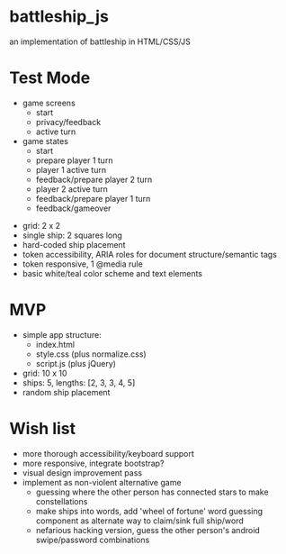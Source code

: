 # battleship_js
an implementation of battleship in HTML/CSS/JS

# Test Mode

* game screens
	* start
	* privacy/feedback
	* active turn  
* game states
	* start
	* prepare player 1 turn
	* player 1 active turn
	* feedback/prepare player 2 turn
	* player 2 active turn
	* feedback/prepare player 1 turn
	* feedback/gameover
- grid: 2 x 2
- single ship: 2 squares long
- hard-coded ship placement
- token accessibility, ARIA roles for document structure/semantic tags
- token responsive, 1 @media rule
- basic white/teal color scheme and text elements

# MVP
- simple app structure:
 	* index.html
 	* style.css (plus normalize.css)
 	* script.js (plus jQuery)
- grid: 10 x 10
- ships: 5, lengths: [2, 3, 3, 4, 5]
- random ship placement

# Wish list

- more thorough accessibility/keyboard support
- more responsive, integrate bootstrap?
- visual design improvement pass
- implement as non-violent alternative game
  * guessing where the other person has connected stars to make constellations
  * make ships into words, add 'wheel of fortune' word guessing component as alternate way to claim/sink full ship/word
  * nefarious hacking version, guess the other person's android swipe/password combinations